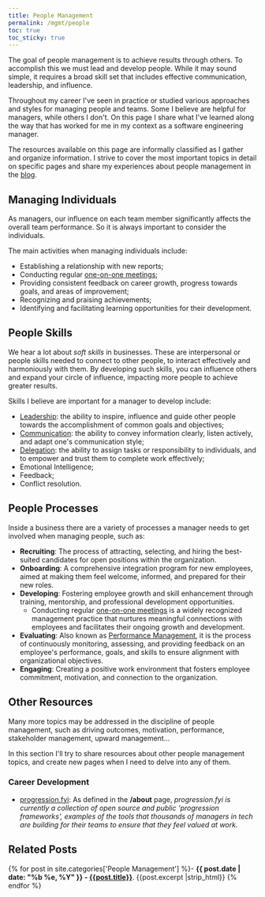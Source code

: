 ```yaml
---
title: People Management
permalink: /mgmt/people
toc: true
toc_sticky: true
---
```


The goal of people management is to achieve results through others. To accomplish this we must lead and develop people. While it may sound simple, it requires a broad skill set that includes effective communication, leadership, and influence.

Throughout my career I've seen in practice or studied various approaches and styles for managing people and teams. Some I believe are helpful for managers, while others I don't. On this page I share what I've learned along the way that has worked for me in my context as a software engineering manager.

The resources available on this page are informally classified as I gather and organize information. I strive to cover the most important topics in detail on specific pages and share my experiences about people management in the [blog](/blog).

## Managing Individuals

As managers, our influence on each team member significantly affects the overall team performance. So it is always important to consider the individuals.

The main activities when managing individuals include:

- Establishing a relationship with new reports;
- Conducting regular [one-on-one meetings](/mgmt/people/one-on-ones);
- Providing consistent feedback on career growth, progress towards goals, and areas of improvement;
- Recognizing and praising achievements;
- Identifying and facilitating learning opportunities for their development.

## People Skills

We hear a lot about *soft skills* in businesses. These are interpersonal or people skills needed to connect to other people, to interact effectively and harmoniously with them. By developing such skills, you can influence others and expand your circle of influence, impacting more people to achieve greater results.

Skills I believe are important for a manager to develop include:

- [Leadership](/leadership): the ability to inspire, influence and guide other people towards the accomplishment of common goals and objectives;
- [Communication](/mgmt/people/communication): the ability to convey information clearly, listen actively, and adapt one's communication style;
- [Delegation](/mgmt/people/delegation): the ability to assign tasks or responsibility to individuals, and to empower and trust them to complete work effectively;
- Emotional Intelligence;
- Feedback;
- Conflict resolution.

## People Processes

Inside a business there are a variety of processes a manager needs to get involved when managing people, such as:

- **Recruiting**: The process of attracting, selecting, and hiring the best-suited candidates for open positions within the organization.
- **Onboarding**: A comprehensive integration program for new employees, aimed at making them feel welcome, informed, and prepared for their new roles.
- **Developing**: Fostering employee growth and skill enhancement through training, mentorship, and professional development opportunities.
    - Conducting regular [one-on-one meetings](/mgmt/people/one-on-ones) is a widely recognized management practice that nurtures meaningful connections with employees and facilitates their ongoing growth and development.
- **Evaluating**: Also known as [Performance Management](/mgmt/people/performance), it is the process of continuously monitoring, assessing, and providing feedback on an employee's performance, goals, and skills to ensure alignment with organizational objectives.
- **Engaging**: Creating a positive work environment that fosters employee commitment, motivation, and connection to the organization.

## Other Resources

Many more topics may be addressed in the discipline of people management, such as driving outcomes, motivation, performance, stakeholder management, upward management...

In this section I'll try to share resources about other people management topics, and create new pages when I need to delve into any of them.

### Career Development

- [progression.fyi](https://progression.fyi/): As defined in the **/about** page, *progression.fyi is currently a collection of open source and public ‘progression frameworks’, examples of the tools that thousands of managers in tech are building for their teams to ensure that they feel valued at work.*

## Related Posts

{% for post in site.categories['People Management'] %}- <b>{{ post.date | date: "%b %e, %Y" }} - <a href="{{ site.baseurl }}{{ post.url }}">{{post.title}}</a></b>. {{post.excerpt |strip_html}}
{% endfor %}